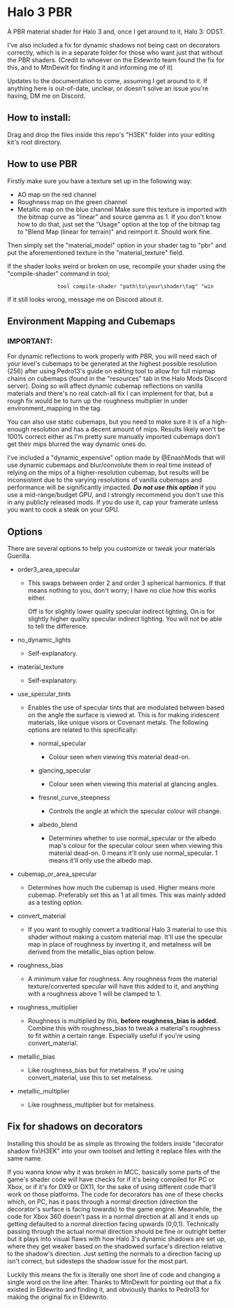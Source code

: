 # Halo 3 PBR
A PBR material shader for Halo 3 and, once I get around to it, Halo 3: ODST.

I've also included a fix for dynamic shadows not being cast on decorators correctly, which is in a separate folder
for those who want just that without the PBR shaders. 
(Credit to whoever on the Eldewrito team found the fix for this, and to MtnDewIt for finding it and informing me of it)

Updates to the documentation to come, assuming I get around to it.
If anything here is out-of-date, unclear, or doesn't solve an issue you're having, DM me on Discord.


## How to install:
Drag and drop the files inside this repo's "H3EK" folder into your editing kit's root directory.

## How to use PBR
Firstly make sure you have a texture set up in the following way:
- AO map on the red channel
- Roughness map on the green channel
- Metallic map on the blue channel
Make sure this texture is imported with the bitmap curve as "linear" and source gamma as 1. If you don't know how to do that,
just set the "Usage" option at the top of the bitmap tag to "Blend Map (linear for terrain)" and reimport it. Should work fine.

Then simply set the "material_model" option in your shader tag to "pbr" and put the aforementioned texture in the
"material_texture" field.

If the shader looks weird or broken on use, recompile your shader using the "compile-shader" command in tool;
```
                tool compile-shader "path\to\your\shader\tag" "win
```
If it still looks wrong, message me on Discord about it.

## Environment Mapping and Cubemaps
### IMPORTANT:
For dynamic reflections to work properly with PBR, you will need each of your level's cubemaps to be generated at the highest 
possible resolution (256) after using Pedro13's guide on editing tool to allow for full mipmap chains on cubemaps (found in the
"resources" tab in the Halo Mods Discord server).
Doing so will affect dynamic cubemap reflections on vanilla materials and there's no real catch-all fix I can implement for that,
but a rough fix would be to turn up the roughness multiplier in under environment_mapping in the tag.

You can also use static cubemaps, but you need to make sure it is of a high-enough resolution and has a decent amount of mips. Results
likely won't be 100% correct either as I'm pretty sure manually imported cubemaps don't get their mips blurred the way dynamic ones do.

I've included a "dynamic_expensive" option made by @EnashMods that will use dynamic cubemaps and blur/convolute them in real time instead
of relying on the mips of a higher-resolution cubemap, but results will be inconsistent due to the varying resolutions of vanilla cubemaps
and performance will be significantly impacted.
***Do not use this option*** if you use a mid-range/budget GPU, and I strongly recommend you don't use this in any publicly released mods. 
If you do use it, cap your framerate unless you want to cook a steak on your GPU.

## Options
There are several options to help you customize or tweak your materials Guerilla.

+  order3_area_specular
   - This swaps between order 2 and order 3 spherical harmonics. If that means
     nothing to you, don't worry; I have no clue how this works either.

     Off is for slightly lower quality specular indirect lighting,
     On is for slightly higher quality specular indirect lighting.
     You will not be able to tell the difference.
+  no_dynamic_lights
   - Self-explanatory.
+  material_texture
   - Self-explanatory.
+  use_specular_tints
   - Enables the use of specular tints that are modulated between based on
     the angle the surface is viewed at. This is for making iridescent
     materials, like unique visors or Covenant metals.
     The following options are related to this specifically:

     - normal_specular
       - Colour seen when viewing this material dead-on.
      
     - glancing_specular
       - Colour seen when viewing this material at glancing angles.
      
     - fresnel_curve_steepness
       - Controls the angle at which the specular colour will change.
      
     - albedo_blend
       - Determines whether to use normal_specular or the albedo map's colour for
         the specular colour seen when viewing this material dead-on.
         0 means it'll only use normal_specular.
         1 means it'll only use the albedo map.

+  cubemap_or_area_specular
   - Determines how much the cubemap is used. Higher means more cubemap.
     Preferably set this as 1 at all times. This was mainly added
     as a testing option.
         
+  convert_material
   - If you want to roughly convert a traditional Halo 3 material to
     use this shader without making a custom material map.
     It'll use the specular map in place of roughness by
     inverting it, and metalness will be derived from the
     metallic_bias option below.

+  roughness_bias
   - A minimum value for roughness. Any roughness from the
     material texture/converted specular will have this added to it, and anything
     with a roughness above 1 will be clamped to 1.

+  roughness_multiplier
   - Roughness is multiplied by this, **before roughness_bias is added.**
     Combine this with roughness_bias to tweak a material's roughness
     to fit within a certain range. Especially useful if you're using
     convert_material.

+  metallic_bias
   - Like roughness_bias but for metalness.
     If you're using convert_material, use this to set metalness.

+  metallic_multiplier
   - Like roughness_multiplier but for metalness.

## Fix for shadows on decorators
Installing this should be as simple as throwing the folders inside "decorator shadow fix\H3EK" into your own toolset and letting it replace files with the same name.

If you wanna know why it was broken in MCC, basically some parts of the game's shader code will have checks for if it's being compiled for PC or Xbox, or if it's for 
DX9 or DX11, for the sake of using different code that'll work on those platforms. The code for decorators has one of these checks which, on PC, has it pass through
a normal direction (direction the decorator's surface is facing towards) to the game engine. Meanwhile, the code for Xbox 360 doesn't pass in a normal direction at all
and it ends up getting defaulted to a normal direction facing upwards (0,0,1). Technically passing through the actual normal direction should be fine or outright better 
but it plays into visual flaws with how Halo 3's dynamic shadows are set up, where they get weaker based on the shadowed surface's direction relative to the shadow's 
direction. Just setting the normals to a direction facing up isn't correct, but sidesteps the shadow issue for the most part.

Luckily this means the fix is literally one short line of code and changing a single word on the line after. Thanks to MtnDewIt for pointing out that a fix existed in Eldewrito
and finding it, and obviously thanks to Pedro13 for making the original fix in Eldewrito.
